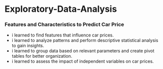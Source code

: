 # Exploratory-Data-Analysis
### Features and Characteristics to Predict Car Price
- i learned to find features that influence car prices.
- i learned to analyze patterns and perform descriptive statistical analysis to gain insights.
- i learned to group data based on relevant parameters and create pivot tables for better organization.
- i learned to assess the impact of independent variables on car prices.
